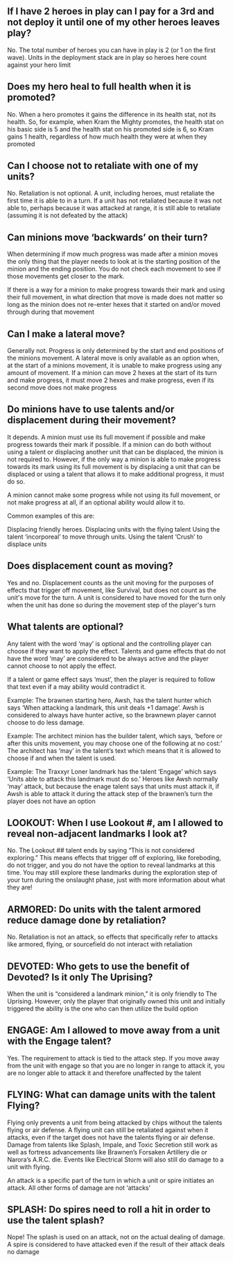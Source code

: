 ## If I have 2 heroes in play can I pay for a 3rd and not deploy it until one of my other heroes leaves play?

No. The total number of heroes you can have in play is 2 (or 1 on the first wave). Units in the
deployment stack are in play so heroes here count against your hero limit

## Does my hero heal to full health when it is promoted?

No. When a hero promotes it gains the difference in its health stat, not its health. So, for
example, when Kram the Mighty promotes, the health stat on his basic side is 5 and the health stat
on his promoted side is 6, so Kram gains 1 health, regardless of how much health they were at when
they promoted

## Can I choose not to retaliate with one of my units?

No. Retaliation is not optional. A unit, including heroes, must retaliate the first time it is able
to in a turn. If a unit has not retaliated because it was not able to, perhaps because it was
attacked at range, it is still able to retaliate (assuming it is not defeated by the attack)

## Can minions move ‘backwards’ on their turn?

When determining if mow much progress was made after a minion moves the only thing that the player
needs to look at is the starting position of the minion and the ending position. You do not check
each movement to see if those movements get closer to the mark.

If there is a way for a minion to make progress towards their mark and using their full movement, in
what direction that move is made does not matter so long as the minion does not re-enter hexes that
it started on and/or moved through during that movement

## Can I make a lateral move?

Generally not. Progress is only determined by the start and end positions of the minions movement. A
lateral move is only available as an option when, at the start of a minions movement, it is unable
to make progress using any amount of movement. If a minion can move 2 hexes at the start of its turn
and make progress, it must move 2 hexes and make progress, even if its second move does not make
progress

## Do minions have to use talents and/or displacement during their movement?

It depends. A minion must use its full movement if possible and make progress towards their mark if
possible. If a minion can do both without using a talent or displacing another unit that can be
displaced, the minion is not required to. However, if the only way a minion is able to make progress
towards its mark using its full movement is by displacing a unit that can be displaced or using a
talent that allows it to make additional progress, it must do so.

A minion cannot make some progress while not using its full movement, or not make progress at all,
if an optional ability would allow it to.

Common examples of this are:

Displacing friendly heroes. Displacing units with the flying talent Using the talent ‘incorporeal’
to move through units. Using the talent ‘Crush’ to displace units

## Does displacement count as moving?

Yes and no. Displacement counts as the unit moving for the purposes of effects that trigger off
movement, like Survival, but does not count as the unit's move for the turn. A unit is considered to
have moved for the turn only when the unit has done so during the movement step of the player's turn

## What talents are optional?

Any talent with the word ‘may’ is optional and the controlling player can choose if they want to
apply the effect. Talents and game effects that do not have the word ‘may’ are considered to be
always active and the player cannot choose to not apply the effect.

If a talent or game effect says ‘must’, then the player is required to follow that text even if a
may ability would contradict it.

Example: The brawnen starting hero, Awsh, has the talent hunter which says ‘When attacking a
landmark, this unit deals +1 damage’. Awsh is considered to always have hunter active, so the
brawnewn player cannot choose to do less damage.

Example: The architect minion has the builder talent, which says, ‘before or after this units
movement, you may choose one of the following at no cost:’ The architect has ‘may’ in the talent’s
text which means that it is allowed to choose if and when the talent is used.

Example: The Traxxyr Loner landmark has the talent ‘Engage’ which says ‘Units able to attack this
landmark must do so.’ Heroes like Awsh normally ‘may’ attack, but because the enage talent says that
units must attack it, if Awsh is able to attack it during the attack step of the brawnen’s turn the
player does not have an option

## LOOKOUT: When I use Lookout #, am I allowed to reveal non-adjacent landmarks I look at?

No. The Lookout ## talent ends by saying “This is not considered exploring.” This means effects that
trigger off of exploring, like foreboding, do not trigger, and you do not have the option to reveal
landmarks at this time. You may still explore these landmarks during the exploration step of your
turn during the onslaught phase, just with more information about what they are!

## ARMORED: Do units with the talent armored reduce damage done by retaliation?

No. Retaliation is not an attack, so effects that specifically refer to attacks like armored,
flying, or sourcefield do not interact with retaliation

## DEVOTED: Who gets to use the benefit of Devoted? Is it only The Uprising?

When the unit is “considered a landmark minion,” it is only friendly to The Uprising. However, only
the player that originally owned this unit and initially triggered the ability is the one who can
then utilize the build option

## ENGAGE: Am I allowed to move away from a unit with the Engage talent?

Yes. The requirement to attack is tied to the attack step. If you move away from the unit with
engage so that you are no longer in range to attack it, you are no longer able to attack it and
therefore unaffected by the talent

## FLYING: What can damage units with the talent Flying?

Flying only prevents a unit from being attacked by chips without the talents flying or air defense.
A flying unit can still be retaliated against when it attacks, even if the target does not have the
talents flying or air defense. Damage from talents like Splash, Impale, and Toxic Secretion still
work as well as fortress advancements like Brawnen’s Forsaken Artillery die or Narora’s A.R.C. die.
Events like Electrical Storm will also still do damage to a unit with flying.

An attack is a specific part of the turn in which a unit or spire initiates an attack. All other
forms of damage are not ‘attacks’

## SPLASH: Do spires need to roll a hit in order to use the talent splash?

Nope! The splash is used on an attack, not on the actual dealing of damage. A spire is considered to
have attacked even if the result of their attack deals no damage

